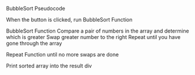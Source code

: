 BubbleSort Pseudocode

When the button is clicked, run BubbleSort Function 

BubbleSort Function
	Compare a pair of numbers in the array and determine which is greater
	Swap greater number to the right
	Repeat until you have gone through the array

Repeat Function until no more swaps are done

Print sorted array into the result div 

